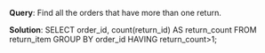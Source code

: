 **Query**: Find all the orders that have more than one return.

**Solution**:
SELECT order_id, count(return_id) AS return_count FROM return_item GROUP BY order_id HAVING return_count>1;
